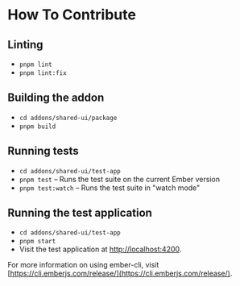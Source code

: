 # How To Contribute

## Linting

- `pnpm lint`
- `pnpm lint:fix`

## Building the addon

- `cd addons/shared-ui/package`
- `pnpm build`

## Running tests

- `cd addons/shared-ui/test-app`
- `pnpm test` – Runs the test suite on the current Ember version
- `pnpm test:watch` – Runs the test suite in "watch mode"

## Running the test application

- `cd addons/shared-ui/test-app`
- `pnpm start`
- Visit the test application at [http://localhost:4200](http://localhost:4200).

For more information on using ember-cli, visit [https://cli.emberjs.com/release/](https://cli.emberjs.com/release/).
